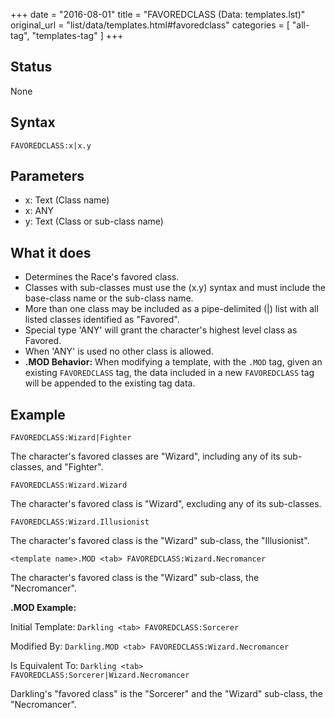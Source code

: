 +++
date = "2016-08-01"
title = "FAVOREDCLASS (Data: templates.lst)"
original_url = "list/data/templates.html#favoredclass"
categories = [ "all-tag", "templates-tag" ]
+++

## Status

None

## Syntax

`FAVOREDCLASS:x|x.y`

## Parameters

-   x: Text (Class name)
-   x: ANY
-   y: Text (Class or sub-class name)



What it does
------------

-   Determines the Race's favored class.
-   Classes with sub-classes must use the (x.y) syntax and must include
    the base-class name or the sub-class name.
-   More than one class may be included as a pipe-delimited (|) list
    with all listed classes identified as "Favored".
-   Special type 'ANY' will grant the character's highest level class
    as Favored.
-   When 'ANY' is used no other class is allowed.
-   **.MOD Behavior:** When modifying a template, with the `.MOD` tag,
    given an existing `FAVOREDCLASS` tag, the data included in a new
    `FAVOREDCLASS` tag will be appended to the existing tag data.

Example
-------

`FAVOREDCLASS:Wizard|Fighter`

The character's favored classes are "Wizard", including any of its
sub-classes, and "Fighter".

`FAVOREDCLASS:Wizard.Wizard`

The character's favored class is "Wizard", excluding any of its
sub-classes.

`FAVOREDCLASS:Wizard.Illusionist`

The character's favored class is the "Wizard" sub-class, the
"Illusionist".

`<template name>.MOD <tab> FAVOREDCLASS:Wizard.Necromancer`

The character's favored class is the "Wizard" sub-class, the
"Necromancer".

**.MOD Example:**

Initial Template: `Darkling <tab> FAVOREDCLASS:Sorcerer`

Modified By: `Darkling.MOD <tab> FAVOREDCLASS:Wizard.Necromancer`

Is Equivalent To:
`Darkling <tab> FAVOREDCLASS:Sorcerer|Wizard.Necromancer`

Darkling's "favored class" is the "Sorcerer" and the "Wizard" sub-class,
the "Necromancer".

